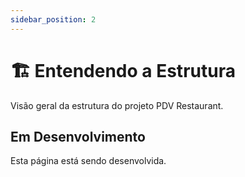 ```yaml
---
sidebar_position: 2
---
```


# 🏗️ Entendendo a Estrutura

Visão geral da estrutura do projeto PDV Restaurant.

## Em Desenvolvimento

Esta página está sendo desenvolvida.